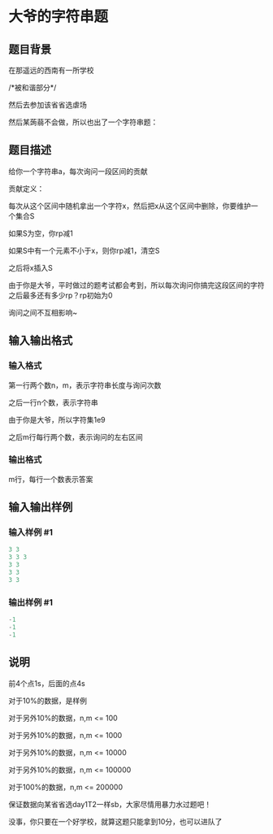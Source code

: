 # 大爷的字符串题

## 题目背景

在那遥远的西南有一所学校

/\*被和谐部分\*/

然后去参加该省省选虐场

然后某蒟蒻不会做，所以也出了一个字符串题：

## 题目描述

给你一个字符串a，每次询问一段区间的贡献

贡献定义：

每次从这个区间中随机拿出一个字符x，然后把x从这个区间中删除，你要维护一个集合S

如果S为空，你rp减1

如果S中有一个元素不小于x，则你rp减1，清空S

之后将x插入S

由于你是大爷，平时做过的题考试都会考到，所以每次询问你搞完这段区间的字符之后最多还有多少rp？rp初始为0

询问之间不互相影响~

## 输入输出格式

### 输入格式

第一行两个数n，m，表示字符串长度与询问次数

之后一行n个数，表示字符串

由于你是大爷，所以字符集1e9

之后m行每行两个数，表示询问的左右区间

### 输出格式

m行，每行一个数表示答案

## 输入输出样例

### 输入样例 #1

```cpp
3 3
3 3 3
3 3
3 3
3 3
```


### 输出样例 #1

```cpp
-1
-1
-1
```


## 说明

前4个点1s，后面的点4s

对于10%的数据，是样例

对于另外10%的数据，n,m <= 100

对于另外10%的数据，n,m <= 1000

对于另外10%的数据，n,m <= 10000

对于另外10%的数据，n,m <= 100000

对于100%的数据，n,m <= 200000

保证数据向某省省选day1T2一样sb，大家尽情用暴力水过题吧！

没事，你只要在一个好学校，就算这题只能拿到10分，也可以进队了

